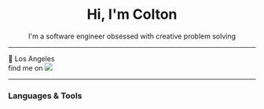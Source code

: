 <h1 align='center'>Hi, I'm Colton</h1>
<p align='center'>I'm a software engineer obsessed with creative problem solving</p>

********************

:round_pushpin: Los Angeles <br>
find me on <a href="http://www.linkedin.com/in/coltonmedlin"><img src="https://img.icons8.com/ios-filled/50/000000/linkedin.png"/></a>

********************

### Languages & Tools


